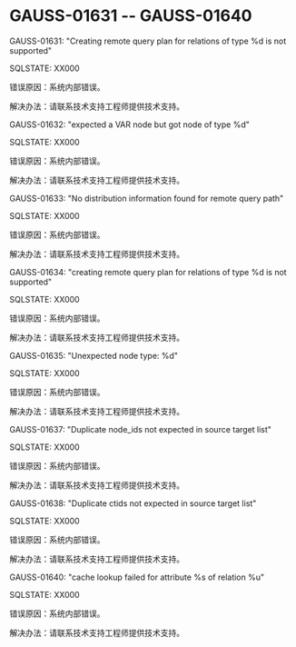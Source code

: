 # GAUSS-01631 -- GAUSS-01640<a name="ZH-CN_TOPIC_0302072897"></a>

GAUSS-01631: "Creating remote query plan for relations of type %d is not supported"

SQLSTATE: XX000

错误原因：系统内部错误。

解决办法：请联系技术支持工程师提供技术支持。

GAUSS-01632: "expected a VAR node but got node of type %d"

SQLSTATE: XX000

错误原因：系统内部错误。

解决办法：请联系技术支持工程师提供技术支持。

GAUSS-01633: "No distribution information found for remote query path"

SQLSTATE: XX000

错误原因：系统内部错误。

解决办法：请联系技术支持工程师提供技术支持。

GAUSS-01634: "creating remote query plan for relations of type %d is not supported"

SQLSTATE: XX000

错误原因：系统内部错误。

解决办法：请联系技术支持工程师提供技术支持。

GAUSS-01635: "Unexpected node type: %d"

SQLSTATE: XX000

错误原因：系统内部错误。

解决办法：请联系技术支持工程师提供技术支持。

GAUSS-01637: "Duplicate node\_ids not expected in source target list"

SQLSTATE: XX000

错误原因：系统内部错误。

解决办法：请联系技术支持工程师提供技术支持。

GAUSS-01638: "Duplicate ctids not expected in source target list"

SQLSTATE: XX000

错误原因：系统内部错误。

解决办法：请联系技术支持工程师提供技术支持。

GAUSS-01640: "cache lookup failed for attribute %s of relation %u"

SQLSTATE: XX000

错误原因：系统内部错误。

解决办法：请联系技术支持工程师提供技术支持。

